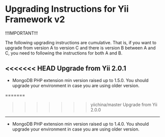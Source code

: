 Upgrading Instructions for Yii Framework v2
===========================================

!!!IMPORTANT!!!

The following upgrading instructions are cumulative. That is,
if you want to upgrade from version A to version C and there is
version B between A and C, you need to following the instructions
for both A and B.

<<<<<<< HEAD
Upgrade from Yii 2.0.1
----------------------

* MongoDB PHP extension min version raised up to 1.5.0. You should upgrade your environment in case you are
  using older version.

=======
>>>>>>> yiichina/master
Upgrade from Yii 2.0.0
----------------------

* MongoDB PHP extension min version raised up to 1.4.0. You should upgrade your environment in case you are
  using older version.

